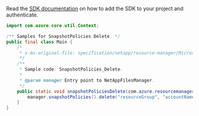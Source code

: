 Read the [SDK documentation](https://github.com/Azure/azure-sdk-for-java/blob/azure-resourcemanager-netapp_1.0.0-beta.6/sdk/netapp/azure-resourcemanager-netapp/README.md) on how to add the SDK to your project and authenticate.

```java
import com.azure.core.util.Context;

/** Samples for SnapshotPolicies Delete. */
public final class Main {
    /*
     * x-ms-original-file: specification/netapp/resource-manager/Microsoft.NetApp/stable/2021-06-01/examples/SnapshotPolicies_Delete.json
     */
    /**
     * Sample code: SnapshotPolicies_Delete.
     *
     * @param manager Entry point to NetAppFilesManager.
     */
    public static void snapshotPoliciesDelete(com.azure.resourcemanager.netapp.NetAppFilesManager manager) {
        manager.snapshotPolicies().delete("resourceGroup", "accountName", "snapshotPolicyName", Context.NONE);
    }
}
```
